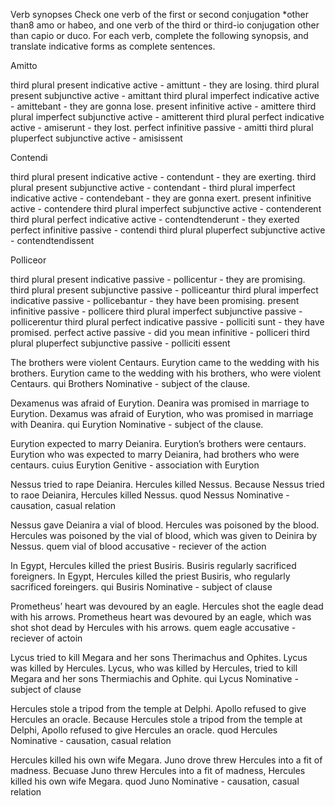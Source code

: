 Verb synopses
Check one verb of the first or second conjugation *other than8 amo or habeo, and one verb of the third or third-io conjugation other than capio or duco. For each verb, complete the following synopsis, and translate indicative forms as complete sentences.

Amitto

third plural present indicative active - amittunt - they are losing. 
third plural present subjunctive active - 	amittant 
third plural imperfect indicative active - amittebant - they are gonna lose. 
present infinitive active - amittere
third plural imperfect subjunctive active - amitterent
third plural perfect indicative active - amiserunt - they lost. 
perfect infinitive passive - amitti
third plural pluperfect subjunctive active - amisissent

Contendi 

third plural present indicative active - contendunt - they are exerting.
third plural present subjunctive active - 	contendant - 
third plural imperfect indicative active - 	contendebant - they are gonna exert.
present infinitive active - contendere
third plural imperfect subjunctive active - contenderent
third plural perfect indicative active - 	contendtenderunt - they exerted
perfect infinitive passive - 	contendi
third plural pluperfect subjunctive active - contendtendissent


Polliceor

third plural present indicative passive - pollicentur - they are promising. 
third plural present subjunctive passive - 	polliceantur
third plural imperfect indicative passive - pollicebantur - they have been promising. 
present infinitive passive - 	pollicere
third plural imperfect subjunctive passive - 	pollicerentur
third plural perfect indicative passive - 	polliciti sunt - they have promised.
perfect active passive - did you mean infinitive - polliceri
third plural pluperfect subjunctive passive - polliciti essent


The brothers were violent Centaurs. Eurytion came to the wedding with his brothers.
Eurytion came to the wedding with his brothers, who were violent Centaurs. 
qui
Brothers
Nominative - subject of the clause. 

Dexamenus was afraid of Eurytion. Deanira was promised in marriage to Eurytion.
Dexamus was afraid of Eurytion, who was promised in marriage with Deanira. 
qui
Eurytion
Nominative - subject of the clause.

Eurytion expected to marry Deianira. Eurytion’s brothers were centaurs.
Eurytion who was expected to marry Deianira, had brothers who were centaurs.
cuius
Eurytion
Genitive - association with Eurytion

Nessus tried to rape Deianira. Hercules killed Nessus.
Because Nessus tried to raoe Deianira, Hercules killed Nessus.
quod
Nessus
Nominative - causation, casual relation

Nessus gave Deianira a vial of blood. Hercules was poisoned by the blood.
Hercules was poisoned by the vial of blood, which was given to Deinira by Nessus.
quem
vial of blood
accusative - reciever of the action

In Egypt, Hercules killed the priest Busiris. Busiris regularly sacrificed foreigners.
In Egypt, Hercules killed the priest Busiris, who regularly sacrificed foreingers. 
qui
Busiris
Nominative - subject of clause

Prometheus’ heart was devoured by an eagle. Hercules shot the eagle dead with his arrows.
Prometheus heart was devoured by an eagle, which was shot shot dead by Hercules with his arrows. 
quem
eagle
accusative - reciever of actoin

Lycus tried to kill Megara and her sons Therimachus and Ophites. Lycus was killed by Hercules.
Lycus, who was killed by Hercules, tried to kill Megara and her sons Thermiachis and Ophite.
qui
Lycus
Nominative - subject of clause

Hercules stole a tripod from the temple at Delphi. Apollo refused to give Hercules an oracle.
Because Hercules stole a tripod from the temple at Delphi, Apollo refused to give Hercules an oracle. 
quod
Hercules
Nominative - causation, casual relation

Hercules killed his own wife Megara. Juno drove threw Hercules into a fit of madness.
Becuase Juno threw Hercules into a fit of madness, Hercules killed his own wife Megara. 
quod
Juno 
Nominative - causation, casual relation


